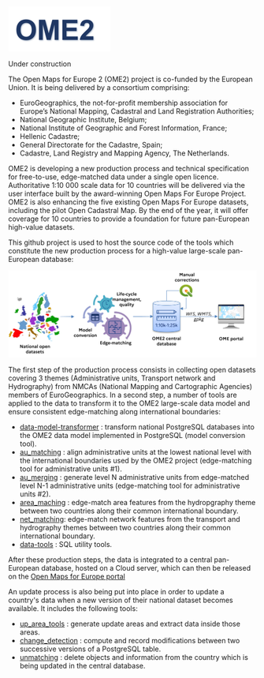 ![Logo](../user_guide/docs/images/logo_ome2.png)

Under construction

The Open Maps for Europe 2 (OME2) project is co-funded by the European Union. It is being delivered by a consortium comprising: 
* EuroGeographics, the not-for-profit membership association for Europe’s National Mapping, Cadastral and Land Registration Authorities;
* National Geographic Institute, Belgium;
* National Institute of Geographic and Forest Information, France;
* Hellenic Cadastre;
* General Directorate for the Cadastre, Spain;
* Cadastre, Land Registry and Mapping Agency, The Netherlands. 
 
OME2 is developing a new production process and technical specification for free-to-use, edge-matched data under a single open licence. Authoritative 1:10 000 scale data for 10 countries will be delivered via the user interface built by the award-winning Open Maps For Europe Project. OME2 is also enhancing the five existing Open Maps For Europe datasets, including the pilot Open Cadastral Map. By the end of the year, it will offer coverage for 10 countries to provide a foundation for future pan-European high-value datasets. 

This github project is used to host the source code of the tools which constitute the new production process for a high-value large-scale pan-European database:

<img src="../user_guide/docs/images/Process_nice_EN.png" width="auto" height="auto">

The first step of the production process consists in collecting open datasets covering 3 themes (Administrative units, Transport network and Hydrography) from NMCAs (National Mapping and Cartographic Agencies) members of EuroGeographics. In a second step, a number of tools are applied to the data to transform it to the OME2 large-scale data model and ensure consistent edge-matching along international boundaries:
* [data-model-transformer](https://github.com/openmapsforeurope2/data-model-transformer) : transform national PostgreSQL databases into the OME2 data model implemented in PostgreSQL (model conversion tool). 
* [au_matching](https://github.com/openmapsforeurope2/au_matching) : align administrative units at the lowest national level with the international boundaries used by the OME2 project (edge-matching tool for administrative units #1). 
* [au_merging](https://github.com/openmapsforeurope2/au_merging) : generate level N administrative units from edge-matched level N-1 administrative units (edge-matching tool for administrative units #2).
* [area_maching](https://github.com/openmapsforeurope2/area_matching) : edge-match area features from the hydropgraphy theme between two countries along their common international boundary. 
* [net_matching](https://github.com/openmapsforeurope2/net_matching): edge-match network features from the transport and hydrography themes between two countries along their common international boundary. 
* [data-tools](https://github.com/openmapsforeurope2/data-tools) : SQL utility tools. 

After these production steps, the data is integrated to a central pan-European database, hosted on a Cloud server, which can then be released on the [Open Maps for Europe portal](https://www.mapsforeurope.org/datasets/hvlsp)

An update process is also being put into place in order to update a country's data when a new version of their national dataset becomes available. It includes the following tools:
* [up_area_tools](https://github.com/openmapsforeurope2/up_area_tools) : generate update areas and extract data inside those areas.
* [change_detection](https://github.com/openmapsforeurope2/change_detection) : compute and record modifications between two successive versions of a PostgreSQL table. 
* [unmatching](https://github.com/openmapsforeurope2/unmatching) : delete objects and information from the country which is being updated in the central database. 
